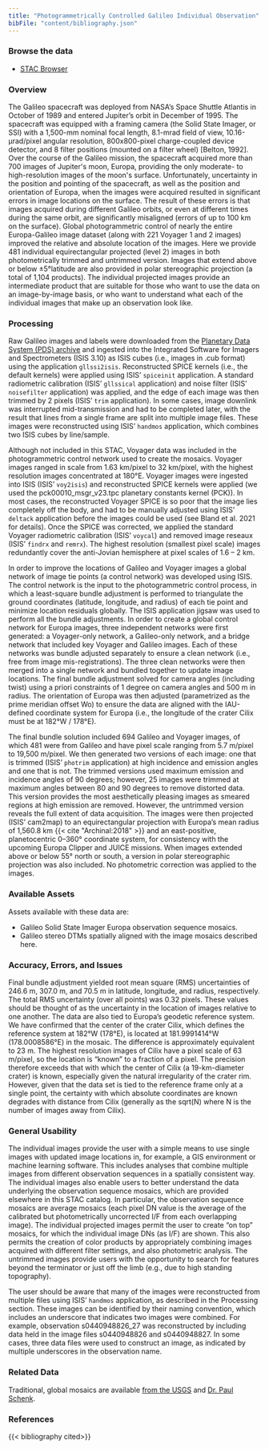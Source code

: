 ```yaml
---
title: "Photogrammetrically Controlled Galileo Individual Observation"
bibFile: "content/bibliography.json"
---
```


### Browse the data
- [STAC Browser](https://stac.astrogeology.usgs.gov/browser-dev/#/collections/galileo_usgs_photogrammetrically_controlled_observations)

### Overview
The Galileo spacecraft was deployed from NASA’s Space Shuttle Atlantis in October of 1989 and entered Jupiter’s orbit in December of 1995. The spacecraft was equipped with a framing camera (the Solid State Imager, or SSI) with a 1,500-mm nominal focal length, 8.1-mrad field of view, 10.16-µrad/pixel angular resolution, 800x800-pixel charge-coupled device detector, and 8 filter positions (mounted on a filter wheel) [Belton, 1992]. Over the course of the Galileo mission, the spacecraft acquired more than 700 images of Jupiter's moon, Europa, providing the only moderate- to high-resolution images of the moon's surface. Unfortunately, uncertainty in the position and pointing of the spacecraft, as well as the position and orientation of Europa, when the images were acquired resulted in significant errors in image locations on the surface. The result of these errors is that images acquired during different Galileo orbits, or even at different times during the same orbit, are significantly misaligned (errors of up to 100 km on the surface). Global photogrammetric control of nearly the entire Europa-Galileo image dataset (along with 221 Voyager 1 and 2 images) improved the relative and absolute location of the images. Here we provide 481 individual equirectangular projected (level 2) images in both photometrically trimmed and untrimmed version. Images that extend above or below ±5&deg;latitude are also provided in polar stereographic projection (a total of 1,104 products). The individual projected images provide an intermediate product that are suitable for those who want to use the data on an image-by-image basis, or who want to understand what each of the individual images that make up an observation look like.

### Processing
Raw Galileo images and labels were downloaded from the [Planetary Data System (PDS) archive](https://pds-imaging.jpl.nasa.gov/volumes/galileo.html) and ingested into the  Integrated Software for Imagers and Spectrometers (ISIS 3.10) as ISIS cubes (i.e., images in .cub format) using the application `gllssi2isis`. Reconstructed SPICE kernels (i.e., the default kernels) were applied using ISIS’ `spiceinit` application. A standard radiometric calibration (ISIS’ `gllssical` application) and noise filter (ISIS’ `noisefilter` application) was applied, and the edge of each image was then trimmed by 2 pixels (ISIS’ `trim` application). In some cases, image downlink was interrupted mid-transmission and had to be completed later, with the result that lines from a single frame are split into multiple image files. These images were reconstructed using ISIS’ `handmos` application, which combines two ISIS cubes by line/sample.

Although not included in this STAC, Voyager data was included in the photogrammetric control network used to create the mosaics. Voyager images ranged in scale from 1.63 km/pixel to 32 km/pixel, with the highest resolution images concentrated at 180&deg;E. Voyager images were ingested into ISIS (ISIS’ `voy2isis`) and reconstructed SPICE kernels were applied (we used the pck00010_msgr_v23.tpc planetary constants kernel (PCK)). In most cases, the reconstructed Voyager SPICE is so poor that the image lies completely off the body, and had to be manually adjusted using ISIS’ `deltack` application before the images could be used (see Bland et al. 2021 for details). Once the SPICE was corrected, we applied the standard Voyager radiometric calibration (ISIS’ `voycal`) and removed image reseaux (ISIS’ `findrx` and `remrx`). The highest resolution (smallest pixel scale) images redundantly cover the anti-Jovian hemisphere at pixel scales of 1.6 – 2 km.

In order to improve the locations of Galileo and Voyager images a global network of image tie points (a control network) was developed using ISIS. The control network is the input to the photogrammetric control process, in which a least-square bundle adjustment is performed to triangulate the ground coordinates (latitude, longitude, and radius) of each tie point and minimize location residuals globally. The ISIS application jigsaw was used to perform all the bundle adjustments. In order to create a global control network for Europa images, three independent networks were first generated: a Voyager-only network, a Galileo-only network, and a bridge network that included key Voyager and Galileo images. Each of these networks was bundle adjusted separately to ensure a clean network (i.e., free from image mis-registrations). The three clean networks were then merged into a single network and bundled together to update image locations. The final bundle adjustment solved for camera angles (including twist) using a priori constraints of 1 degree on camera angles and 500 m in radius. The orientation of Europa was then adjusted (parametrized as the prime meridian offset Wo) to ensure the data are aligned with the IAU-defined coordinate system for Europa (i.e., the longitude of the crater Cilix must be at 182&deg;W / 178&deg;E).
 
The final bundle solution included 694 Galileo and Voyager images, of which 481 were from Galileo and have pixel scale ranging from 5.7 m/pixel to 19,500 m/pixel. We then generated two versions of each image: one that is trimmed (ISIS’ `photrim` application) at high incidence and emission angles and one that is not. The trimmed versions used maximum emission and incidence angles of 90 degrees; however, 25 images were trimmed at maximum angles between 80 and 90 degrees to remove distorted data. This version provides the most aesthetically pleasing images as smeared regions at high emission are removed. However, the untrimmed version reveals the full extent of data acquisition. The images were then projected (ISIS’ cam2map) to an equirectangular projection with Europa’s mean radius of 1,560.8 km {{< cite "Archinal:2018" >}} and an east-positive, planetocentric 0–360&deg; coordinate system, for consistency with the upcoming Europa Clipper and JUICE missions. When images extended above or below 55&deg; north or south, a version in polar stereographic projection was also included. No photometric correction was applied to the images.


### Available Assets
Assets available with these data are:
- Galileo Solid State Imager Europa observation sequence mosaics.
- Galileo stereo DTMs spatially aligned with the image mosaics described here.
  
### Accuracy, Errors, and Issues
Final bundle adjustment yielded root mean square (RMS) uncertainties of 246.6 m, 307.0 m, and 70.5 m in latitude, longitude, and radius, respectively. The total RMS uncertainty (over all points) was 0.32 pixels. These values should be thought of as the uncertainty in the location of images relative to one another. The data are also tied to Europa’s geodetic reference system. We have confirmed that the center of the crater Cilix, which defines the reference system at 182&deg;W (178&deg;E), is located at 181.9991414&deg;W (178.0008586&deg;E) in the mosaic. The difference is approximately equivalent to 23 m. The highest resolution images of Cilix have a pixel scale of 63 m/pixel, so the location is “known” to a fraction of a pixel. The precision therefore exceeds that with which the center of Cilix (a 19-km-diameter crater) is known, especially given the natural irregularity of the crater rim. However, given that the data set is tied to the reference frame only at a single point, the certainty with which absolute coordinates are known degrades with distance from Cilix (generally as the sqrt(N) where N is the number of images away from Cilix).

### General Usability
The individual images provide the user with a simple means to use single images with updated image locations in, for example, a GIS environment or machine learning software. This includes analyses that combine multiple images from different observation sequences in a spatially consistent way. The individual images also enable users to better understand the data underlying the observation sequence mosaics, which are provided elsewhere in this STAC catalog. In particular, the observation sequence mosaics are average mosaics (each pixel DN value is the average of the calibrated but photometrically uncorrected I/F from each overlapping image). The individual projected images permit the user to create “on top” mosaics, for which the individual image DNs (as I/F) are shown. This also permits the creation of color products by appropriately combining images acquired with different filter settings, and also photometric analysis. The untrimmed images provide users with the opportunity to search for features beyond the terminator or just off the limb (e.g., due to high standing topography).

The user should be aware that many of the images were reconstructed from multiple files using ISIS’ `handmos` application, as described in the Processing section. These images can be identified by their naming convention, which includes an underscore that indicates two images were combined. For example, observation s0440948826_27 was reconstructed by including data held in the image files s0440948826 and s0440948827. In some cases, three data files were used to construct an image, as indicated by multiple underscores in the observation name.


### Related Data
Traditional, global mosaics are available [from the USGS](https://astrogeology.usgs.gov/search/map/Europa/Voyager-Galileo/Europa_Voyager_GalileoSSI_global_mosaic_500m) and [Dr. Paul Schenk](https://repository.hou.usra.edu/handle/20.500.11753/1412). 

### References
{{< bibliography cited>}}